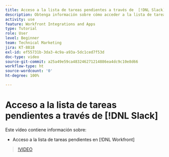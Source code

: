 ```yaml
---
title: Acceso a la lista de tareas pendientes a través de  [!DNL Slack]
description: Obtenga información sobre cómo acceder a la lista de tareas pendientes en  [!DNL Workfront]
activity: use
feature: Workfront Integrations and Apps
type: Tutorial
role: User
level: Beginner
team: Technical Marketing
jira: KT-8818
exl-id: ef55731b-3da3-4c9a-a93a-5dc1ced7f53d
doc-type: video
source-git-commit: a25a49e59ca483246271214886ea4dc9c10e8d66
workflow-type: ht
source-wordcount: '0'
ht-degree: 100%

---
```


# Acceso a la lista de tareas pendientes a través de [!DNL Slack]

Este vídeo contiene información sobre:

* Acceso a la lista de tareas pendientes en [!DNL Workfront]

>[!VIDEO](https://video.tv.adobe.com/v/335118/?quality=12&learn=on)

